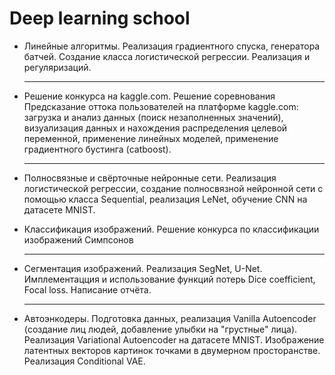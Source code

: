 <!DOCTYPE html>
<html lang="ru">
<head>
    <meta charset="UTF-8">
</head>
<body>

<h1>Deep learning school</h1>

<ul>
  <li><p>Линейные алгоритмы. Реализация градиентного спуска, генератора батчей. Создание класса логистической регрессии. Реализация и регуляризаций.</p></li>
  <hr>
  <li><p>Решение конкурса на kaggle.com. Решение соревнования Предсказание оттока пользователей на платформе kaggle.com: загрузка и анализ данных (поиск незаполненных значений), визуализация данных и нахождения распределения целевой переменной, применение линейных моделей, применение градиентного бустинга (catboost).</p></li>
  <hr>
  <li><p>Полносвязные и свёрточные нейронные сети. Реализация логистической регрессии, создание полносвязной нейронной сети с помощью класса Sequential, реализация LeNet, обучение CNN на датасете MNIST.</p></li>
  <li><p>Классификация изображений. Решение конкурса по классификации изображений Симпсонов</p></li>
  <hr>
  <li><p>Сегментация изображений. Реализация SegNet, U-Net. Имплементацция и использование функций потерь Dice coefficient, Focal loss. Написание отчёта.</p></li>
  <hr>
  <li><p>Автоэнкодеры. Подготовка данных, реализация Vanilla Autoencoder (создание лиц людей, добавление улыбки на "грустные" лица). Реализация Variational Autoencoder на датасете MNIST. Изображение латентных векторов картинок точками в двумерном просторанстве. Реализация Conditional VAE.</p></li>
</ul>

</body>
</html>
